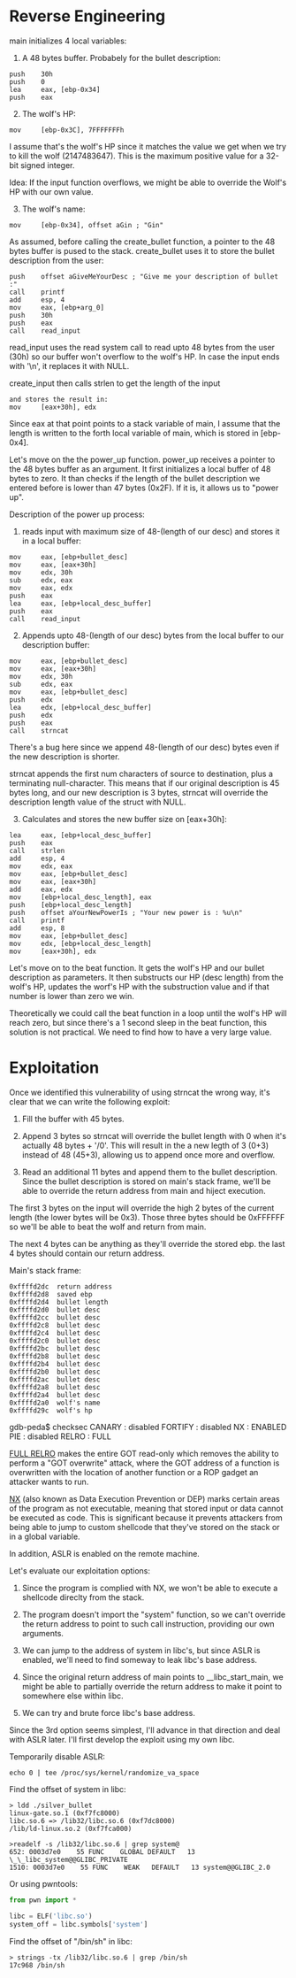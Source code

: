 Reverse Engineering
===================
main initializes 4 local variables:

1. A 48 bytes buffer. Probabely for the bullet description:
```assembly
push    30h
push    0
lea     eax, [ebp-0x34]
push    eax
```

2. The wolf's HP:
```assembly
mov     [ebp-0x3C], 7FFFFFFFh
```

I assume that's the wolf's HP since it matches the value we get when we try to kill the wolf (2147483647). This is the maximum positive value for a 32-bit signed integer.

Idea: If the input function overflows, we might be able to override
the Wolf's HP with our own value.

3. The wolf's name:
```assembly
mov     [ebp-0x34], offset aGin ; "Gin"
```

As assumed, before calling the create_bullet function, a pointer
to the 48 bytes buffer is pused to the stack. create_bullet uses
it to store the bullet description from the user:

```assembly
push    offset aGiveMeYourDesc ; "Give me your description of bullet :"
call    printf
add     esp, 4
mov     eax, [ebp+arg_0]
push    30h
push    eax
call    read_input
```

read_input uses the read system call to read upto 48 bytes from
the user (30h) so our buffer won't overflow to the wolf's HP.
In case the input ends with '\n', it replaces it with NULL.

create_input then calls strlen to get the length of the input
```assembly
and stores the result in:
mov     [eax+30h], edx
```

Since eax at that point points to a stack variable of main,
I assume that the length is written to the forth local variable of
main, which is stored in [ebp-0x4].

Let's move on the the power_up function.
power_up receives a pointer to the 48 bytes buffer as an argument.
It first initializes a local buffer of 48 bytes to zero.
It than checks if the length of the bullet description we entered
before is lower than 47 bytes (0x2F). If it is, it allows us to "power up".

Description of the power up process:

1. reads input with maximum size of 48-(length of our desc)
and stores it in a local buffer:

```assembly
mov     eax, [ebp+bullet_desc]
mov     eax, [eax+30h]
mov     edx, 30h
sub     edx, eax
mov     eax, edx
push    eax
lea     eax, [ebp+local_desc_buffer]
push    eax
call    read_input
```

2. Appends upto 48-(length of our desc) bytes from the local
buffer to our description buffer: 
```assembly
mov     eax, [ebp+bullet_desc]
mov     eax, [eax+30h]
mov     edx, 30h
sub     edx, eax
mov     eax, [ebp+bullet_desc]
push    edx
lea     edx, [ebp+local_desc_buffer]
push    edx
push    eax
call    strncat
```

There's a bug here since we append 48-(length of our desc) bytes even
if the new description is shorter.

strncat appends the first num characters of source to destination, plus
a terminating null-character. This means that if our original description
is 45 bytes long, and our new description is 3 bytes, strncat will override
the description length value of the struct with NULL.

3. Calculates and stores the new buffer size on [eax+30h]:

```assembly
lea     eax, [ebp+local_desc_buffer]
push    eax
call    strlen
add     esp, 4
mov     edx, eax
mov     eax, [ebp+bullet_desc]
mov     eax, [eax+30h]
add     eax, edx
mov     [ebp+local_desc_length], eax
push    [ebp+local_desc_length]
push    offset aYourNewPowerIs ; "Your new power is : %u\n"
call    printf
add     esp, 8
mov     eax, [ebp+bullet_desc]
mov     edx, [ebp+local_desc_length]
mov     [eax+30h], edx
```

Let's move on to the beat function.
It gets the wolf's HP and our bullet description as parameters.
It then substructs our HP (desc length) from the wolf's HP, updates the worf's
HP with the substruction value and if that number is lower than zero we win.

Theoretically we could call the beat function in a loop until the wolf's HP
will reach zero, but since there's a 1 second sleep in the beat function,
this solution is not practical. We need to find how to have a very large value.

Exploitation
============
Once we identified this vulnerability of using strncat the wrong way,
it's clear that we can write the following exploit:

1. Fill the buffer with 45 bytes.

2. Append 3 bytes so strncat will override the bullet length with 0
when it's actually 48 bytes + '/0'. This will result in the a new legth of 3
(0+3) instead of 48 (45+3), allowing us to append once more and overflow.

3. Read an additional 11 bytes and append them to the bullet description.
Since the bullet description is stored on main's stack frame,
we'll be able to override the return address from main and hiject execution.

The first 3 bytes on the input will override the high 2 bytes of the current
length (the lower bytes will be 0x3). Those three bytes should be 0xFFFFFF
so we'll be able to beat the wolf and return from main.

The next 4 bytes can be anything as they'll override the stored ebp.
the last 4 bytes should contain our return address.

Main's stack frame:
```
0xffffd2dc	return address
0xffffd2d8	saved ebp
0xffffd2d4	bullet length
0xffffd2d0	bullet desc
0xffffd2cc	bullet desc
0xffffd2c8	bullet desc
0xffffd2c4	bullet desc
0xffffd2c0	bullet desc
0xffffd2bc	bullet desc
0xffffd2b8	bullet desc
0xffffd2b4	bullet desc
0xffffd2b0	bullet desc
0xffffd2ac	bullet desc
0xffffd2a8	bullet desc
0xffffd2a4	bullet desc
0xffffd2a0	wolf's name
0xffffd29c	wolf's hp
```

gdb-peda$ checksec
CANARY    : disabled
FORTIFY   : disabled
NX        : ENABLED
PIE       : disabled
RELRO     : FULL

[FULL RELRO](https://ctf101.org/binary-exploitation/relocation-read-only/)
makes the entire GOT read-only which removes the ability to perform
a "GOT overwrite" attack, where the GOT address of a function is overwritten
with the location of another function or a ROP gadget an attacker wants to run.

[NX](https://ctf101.org/binary-exploitation/no-execute/)
(also known as Data Execution Prevention or DEP)
marks certain areas of the program as not executable, meaning that stored input
or data cannot be executed as code. This is significant because it prevents
attackers from being able to jump to custom shellcode that they've stored on
the stack or in a global variable.

In addition, ASLR is enabled on the remote machine.

Let's evaluate our exploitation options:

1. Since the program is complied with NX, we won't be able to execute a shellcode
direclty from the stack.

2. The program doesn't import the "system" function, so we can't override the return address to point to such call instruction, providing our own arguments.

3. We can jump to the address of system in libc's, but since ASLR is enabled, we'll need to find someway to leak libc's base address.

4. Since the original return address of main points to \_\_libc_start_main, we might be able to partially override the return address to make it point to somewhere else within libc.

5. We can try and brute force libc's base address.

Since the 3rd option seems simplest, I'll advance in that direction and
deal with ASLR later. I'll first develop the exploit using my own libc.

Temporarily disable ASLR:
```
echo 0 | tee /proc/sys/kernel/randomize_va_space
```

Find the offset of system in libc:
```
> ldd ./silver_bullet
linux-gate.so.1 (0xf7fc8000)
libc.so.6 => /lib32/libc.so.6 (0xf7dc8000)
/lib/ld-linux.so.2 (0xf7fca000)

>readelf -s /lib32/libc.so.6 | grep system@
652: 0003d7e0    55 FUNC    GLOBAL DEFAULT   13 \_\_libc_system@@GLIBC_PRIVATE
1510: 0003d7e0    55 FUNC    WEAK   DEFAULT   13 system@@GLIBC_2.0
```

Or using pwntools:
```python
from pwn import *

libc = ELF('libc.so')
system_off = libc.symbols['system']
```

Find the offset of "/bin/sh" in libc:
```
> strings -tx /lib32/libc.so.6 | grep /bin/sh
17c968 /bin/sh
```